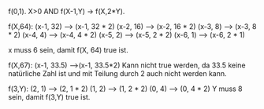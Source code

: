 f(0,1).
   X>0 AND f(X-1,Y) -> f(X,2*Y).

f(X,64):
	(x-1, 32) --> (x-1, 32 * 2)
	(x-2, 16) --> (x-2, 16 * 2)
	(x-3, 8)  --> (x-3, 8 * 2)
	(x-4, 4)  --> (x-4, 4 * 2)
	(x-5, 2)  --> (x-5, 2 * 2)
	(x-6, 1)  --> (x-6, 2 * 1)
	
x muss 6 sein, damit f(X, 64) true ist.

f(X,67):
	(x-1, 33.5) -->(x-1, 33.5*2)
Kann nicht true werden, da 33.5 keine natürliche Zahl ist und mit Teilung durch 2 auch nicht werden kann.

f(3,Y):
	(2, 1) --> (2, 1 * 2)
	(1, 2) --> (1, 2 * 2)
	(0, 4) --> (0, 4 * 2)
Y muss 8 sein, damit f(3,Y) true ist. 
